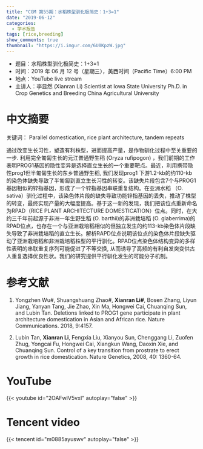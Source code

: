 ```yaml
---
title: "CGM 第55期：水稻株型驯化极简史：1+3=1"
date: "2019-06-12"
categories:
  - 学术报告
tags: [rice,breeding]
show_comments: true
thumbnail: "https://i.imgur.com/6U0KpzW.jpg"
---
```



- 题目：水稻株型驯化极简史：1+3=1
- 时间：2019 年 06 月 12 号（星期三），美西时间（Pacific Time）6:00 PM
- 地点：YouTube live stream
- 主讲人：李显然 (Xianran Li) Scientist at Iowa State University Ph.D. in Crop Genetics and Breeding China Agricultural University



# 中文摘要

关键词： Parallel domestication, rice plant architecture, tandem repeats

通过改变生长习性，塑造有利株型，进而提高产量，是作物驯化过程中至关重要的一步. 利用完全匍匐生长的元江普通野生稻 (Oryza rufipogon) ，我们前期的工作表明PROG1基因的隐性变异是选择直立生长的一个重要靶点。最近，利用携带隐性prog1但半匍匐生长的东乡普通野生稻, 我们发现prog1 下游1.2-kb的约110-kb的染色体缺失导致了半匍匐到直立生长习性的转变。该缺失片段包含7个与PROG1基因相似的锌指基因，形成了一个锌指基因串联重复结构。在亚洲水稻 （O. sativa）驯化过程中，该染色体片段的缺失导致功能锌指基因的丢失，推动了株型的转变，最终实现产量的大幅度提高。基于这一新的发现，我们把该位点重新命名为RPAD（RICE PLANT ARCHITECTURE DOMESTICATION）位点。同时，在大约三千年前起源于非洲一年生野生稻 (O. barthii)的非洲栽培稻 (O. glaberrima)的RPAD位点，也存在一个与亚洲栽培稻相似的但独立发生的约113-kb染色体片段缺失导致了非洲栽培稻的直立生长。解析RAPD位点说明该位点的染色体片段缺失驱动了亚洲栽培稻和非洲栽培稻株型的平行驯化。RPAD位点染色体结构变异的多样性表明的串联重复序列可能促进了不等交换, 从而诱导了高频的有利自发突变供古人重复选择优良性状。我们的研究提供平行驯化发生的可能分子机制。

# 参考文献
1.	Yongzhen Wu#, Shuangshuang Zhao#, **Xianran Li#**, Bosen Zhang, Liyun Jiang, Yanyan Tang, Jie Zhao, Xin Ma, Hongwei Cai, Chuanqing Sun, and Lubin Tan. Deletions linked to PROG1 gene participate in plant architecture domestication in Asian and African rice. Nature Communications. 2018, 9:4157.

2.	Lubin Tan, **Xianran Li**, Fengxia Liu, Xianyou Sun, Chenggang Li, Zuofen Zhug, Yongcai Fu, Hongwei Cai, Xiangkun Wang, Daoxin Xie, and Chuanqing Sun. Control of a key transition from prostrate to erect growth in rice domestication. Nature Genetics, 2008, 40: 1360-64.




# YouTube

{{< youtube id="2OAFwlV5vxI" autoplay="false" >}}

# Tencent video

{{< tencent id="m0885ayuswv" autoplay="false" >}}